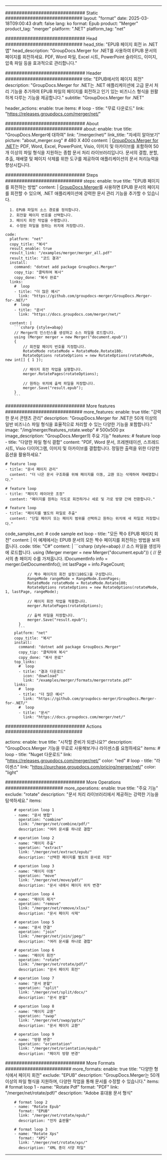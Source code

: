 
---
############################# Static ############################
layout: "format"
date:  2025-03-18T09:00:43
draft: false
lang: ko
format: Epub
product: "Merger"
product_tag: "merger"
platform: ".NET"
platform_tag: "net"

############################# Head ############################
head_title: "EPUB 페이지 회전 in .NET 앱"
head_description: "GroupDocs.Merger for .NET를 사용하여 EPUB 문서의 페이지를 회전하세요. PDF, Word 파일, Excel 시트, PowerPoint 슬라이드, 이미지, 압축 파일 등을 효과적으로 관리합니다."

############################# Header ############################
title: "EPUB에서의 페이지 회전" 
description: "GroupDocs.Merger for .NET는 .NET 애플리케이션에 고급 문서 처리 기능을 추가하여 EPUB 파일의 페이지를 회전하고 인기 있는 비즈니스 형식을 원활하게 다루는 기능을 제공합니다."
subtitle: "GroupDocs.Merger for .NET" 

header_actions:
  enable: true
  items:
    #  loop
    - title: "무료 다운로드"
      link: "https://releases.groupdocs.com/merger/net/"
      
############################# About ############################
about:
    enable: true
    title: "GroupDocs.Merger에 대하여"
    link: "/merger/net/"
    link_title: "자세히 알아보기"
    picture: "about_merger.svg" # 480 X 400
    content: |
       [GroupDocs.Merger for .NET](/merger/net/)는 PDF, Word, Excel, PowerPoint, Visio, 이미지 및 아카이브를 포함하여 50개 이상의 파일 형식을 지원하는 종합 문서 처리 라이브러리입니다. 문서의 결합, 분할, 추출, 재배열 및 페이지 삭제를 위한 도구를 제공하여 애플리케이션의 문서 처리능력을 향상시킵니다.

############################# Steps ############################
steps:
    enable: true
    title: "EPUB 페이지를 회전하는 방법"
    content: |
      [GroupDocs.Merger](/merger/net/)를 사용하면 EPUB 문서의 페이지를 회전할 수 있으며, .NET 애플리케이션에 강력한 문서 관리 기능을 추가할 수 있습니다.
      
      1. EPUB 파일의 소스 경로를 정의합니다.
      2. 회전할 페이지 번호를 선택합니다.
      3. 페이지 회전 작업을 수행합니다.
      4. 수정된 파일을 원하는 위치에 저장합니다.
   
    code:
      platform: "net"
      copy_title: "복사"
      result_enable: true
      result_link: "/examples/merger/merger_all.pdf"
      result_title: "코드 결과"
      install:
        command: "dotnet add package GroupDocs.Merger"
        copy_tip: "클릭하여 복사"
        copy_done: "복사 완료"
      links:
        #  loop
        - title: "더 많은 예시"
          link: "https://github.com/groupdocs-merger/GroupDocs.Merger-for-.NET/"
        #  loop
        - title: "문서"
          link: "https://docs.groupdocs.com/merger/net/"
          
      content: |
        ```csharp {style=abap}
        // Merger의 인스턴스를 생성하고 소스 파일을 로드합니다.
        using (Merger merger = new Merger("document.epub"))
        {
            // 회전할 페이지 번호를 지정합니다.
            RotateMode rotateMode = RotateMode.Rotate180;
            RotateOptions rotateOptions = new RotateOptions(rotateMode, new int[] { 1 });

            // 페이지 회전 작업을 실행합니다.
            merger.RotatePages(rotateOptions);

            // 원하는 위치에 출력 파일을 저장합니다.
            merger.Save("result.epub");
        }
        ```            

############################# More features ############################
more_features:
  enable: true
  title: "강력한 문서 콘텐츠 관리"
  description: "GroupDocs.Merger for .NET은 50개 이상의 일반 비즈니스 파일 형식을 효율적으로 처리할 수 있는 다양한 기능을 포함합니다."
  image: "/img/merger/features_rotate.webp" # 500x500 px
  image_description: "GroupDocs.Merger의 주요 기능"
  features:
    # feature loop
    - title: "다양한 파일 형식 결합"
      content: "PDF, Word 문서, 프레젠테이션, 스프레드시트, Visio 다이어그램, 이미지 및 아카이브를 결합합니다. 정밀한 출력을 위한 다양한 옵션을 활용하세요."

    # feature loop
    - title: "문서 페이지 관리"
      content: "더 나은 문서 구조화를 위해 페이지를 이동, 교환 또는 삭제하여 재배열합니다."

    # feature loop
    - title: "페이지 레이아웃 조정"
      content: "페이지를 원하는 각도로 회전하거나 세로 및 가로 방향 간에 전환합니다."

    # feature loop
    - title: "페이지를 별도의 파일로 추출"
      content: "단일 페이지 또는 페이지 범위를 선택하고 원하는 위치에 새 파일로 저장합니다."
      
  code_samples_ext:
    # code sample ext loop
    - title: "모든 짝수 EPUB 페이지 회전"
      content: |
        이 예제에서는 EPUB 문서의 모든 짝수 페이지를 회전하는 방법을 보여줍니다.
      code:
        title: "C#"
        content: |
          ```csharp {style=abap}
          // 소스 파일을 생성자에 로드합니다.
          using (Merger merger = new Merger("document.epub"))
          {
              // 문서의 총 페이지 수를 가져옵니다.
              IDocumentInfo info = merger.GetDocumentInfo();
              int lastPage = info.PageCount;

              // 짝수 페이지의 회전 설정(180도)을 구성합니다.
              RangeMode rangeMode = RangeMode.EvenPages;
              RotateMode rotateMode = RotateMode.Rotate180;
              RotateOptions rotateOptions = new RotateOptions(rotateMode, 1, lastPage, rangeMode);
          
              // 페이지 회전 작업을 적용합니다.
              merger.RotatePages(rotateOptions);

              // 출력 파일을 저장합니다.
              merger.Save("result.epub");
          }
          ```
        platform: "net"
        copy_title: "복사"
        install:
          command: "dotnet add package GroupDocs.Merger"
          copy_tip: "클릭하여 복사"
          copy_done: "복사 완료"
        top_links:
          #  loop
          - title: "결과 다운로드"
            icon: "download"
            link: "/examples/merger/formats/mergerrotate.pdf"
        links:
          #  loop
          - title: "더 많은 예시"
            link: "https://github.com/groupdocs-merger/GroupDocs.Merger-for-.NET/"
          #  loop
          - title: "문서"
            link: "https://docs.groupdocs.com/merger/net/"
            

            


############################# Actions ############################

actions:
  enable: true
  title: "시작할 준비가 되셨나요?"
  description: "GroupDocs.Merger 기능을 무료로 사용해보거나 라이센스를 요청하세요"
  items:
    #  loop
    - title: "Nuget 다운로드"
      link: "https://releases.groupdocs.com/merger/net/"
      color: "red"
        #  loop
    - title: "라이센스"
      link: "https://purchase.groupdocs.com/pricing/merger/net/"
      color: "light"


############################# More Operations #####################
more_operations:
    enable: true
    title: "주요 기능"
    exclude: "rotate"
    description: "문서 처리 라이브러리에서 제공하는 강력한 기능을 탐색하세요."
    items: 
          
        # operation loop 1
        - name: "문서 병합"
          operation: "combine"
          link: "/merger/net/combine/pdf/"
          description: "여러 문서를 하나로 결합"

        # operation loop 2
        - name: "페이지 추출"
          operation: "extract"
          link: "/merger/net/extract/epub/"
          description: "선택한 페이지를 별도의 문서로 저장"

        # operation loop 3
        - name: "페이지 이동"
          operation: "move"
          link: "/merger/net/move/pdf/"
          description: "문서 내에서 페이지 위치 변경"

        # operation loop 4
        - name: "페이지 제거"
          operation: "remove"
          link: "/merger/net/remove/xlsx/"
          description: "문서 페이지 삭제"

        # operation loop 5
        - name: "문서 연결"
          operation: "join"
          link: "/merger/net/join/jpeg/"
          description: "여러 문서를 하나로 결합"

        # operation loop 6
        - name: "페이지 회전"
          operation: "rotate"
          link: "/merger/net/rotate/pdf/"
          description: "문서 페이지 회전"

        # operation loop 7
        - name: "문서 분할"
          operation: "split"
          link: "/merger/net/split/docx/"
          description: "문서 분할"

        # operation loop 8
        - name: "페이지 교환"
          operation: "swap"
          link: "/merger/net/swap/pptx/"
          description: "문서 페이지 교환"

        # operation loop 9
        - name: "방향 변경"
          operation: "orientation"
          link: "/merger/net/orientation/epub/"
          description: "페이지 방향 변경"
          
        
          
############################# More Formats ########################
more_formats:
    enable: true
    title: "다양한 형식에서 페이지 회전"
    exclude: "EPUB"
    description: "GroupDocs.Merger는 50개 이상의 파일 형식을 지원하며, 다양한 작업을 통해 문서를 수정할 수 있습니다."
    items: 
        # format loop 1
        - name: "Rotate Pdf"
          format: "PDF"
          link: "/merger/net/rotate/pdf/"
          description: "Adobe 휴대용 문서 형식"

        # format loop 2
        - name: "Rotate Epub"
          format: "EPUB"
          link: "/merger/net/rotate/epub/"
          description: "전자 출판물"

        # format loop 3
        - name: "Rotate Xps"
          format: "XPS"
          link: "/merger/net/rotate/xps/"
          description: "XML 종이 사양 파일"


---